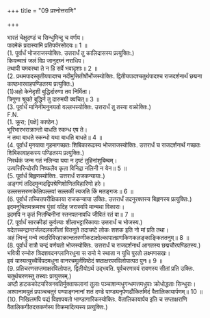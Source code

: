 +++
title = "09 प्रश्नोत्तराणि"

+++
  
भारतं चेक्षुदण्डं च सिन्धुमिन्दु च वर्णय।  
पादमेकं प्रदास्यामि प्रतिपर्वरसोदयः॥ 1 ॥  
(1. पूर्वार्धं भोजराजस्योक्तिः. उत्तरार्धं तु कालिदासस्य प्रत्युक्तिः.)  
कियन्मात्रं जलं विप्र जानुदघ्नं नराधिप।  
तथापी यमवस्था ते न हि सर्वे भवादृशाः॥ 2 ॥  
(2. प्रथमपादस्तृतीयपादश्च नदीमुत्तितीर्षोर्भोजस्योक्तिः. द्वितीयपादश्चतुर्थपादश्च राजदर्शनार्थं छद्मना काष्ठभारवाहपण्डितस्य प्रत्युक्तिः.)  
(1)अहो केनेदृशी बुद्धिर्दारुणा तव निर्मिता।  
त्रिगुणा श्रूयते बुद्धिर्न तु दारुमयी क्वचित्॥ 3 ॥  
(3. पूर्वार्धं मानिनीमनुनयतो वल्लभस्योक्तिः. उत्तरार्धं तु तस्या वक्रोक्तिः.)  
F.N.  
(1. क्रूरा; [पक्षे] काष्ठेन.)  
भूरिभारभराक्रान्तो बाधति स्कन्ध एष ते।  
न तथा बाधते स्कन्धो यथा बाधति बाधते॥ 4 ॥  
(4. पूर्वार्धं मृगयाया गृहमागच्छतः शिबिकारूढस्य भोजराजस्योक्तिः. उत्तरार्धं च राजदर्शनार्थं गच्छतः शिबिकावाहकस्य पण्डितस्य प्रत्युक्तिः.)  
निरर्थकं जन्म गतं नलिन्या यया न दृष्टं तुहिनांशुबिम्बम्।  
उत्पत्तिरिन्दोरपि निष्फलैव कृता विनिद्रा नलिनी न येन॥ 5 ॥  
(5. पूर्वार्धं बिह्लणस्योक्तिः. उत्तरार्धं राजकन्यायाः.)  
अङ्गणं तदिदमुन्मदद्विपश्रेणिशोणितविहारिणो हरेः।  
उल्लसत्तरुणकेलिपल्लवां सल्लकीं त्यजति किं मतङ्गजः॥ 6 ॥  
(6. पूर्वार्धं तच्चित्तपरीक्षिकाया राजकन्याया उक्तिः. उत्तरार्धं तदनुरक्तस्य बिह्लणस्य प्रत्युक्तिः.)  
इदमनुचितमक्रमश्च पुंसां यदिह जरास्वपि मान्मथा विकाराः।  
इदमपि न कृतं नितम्बिनीनां स्तनपतनावधि जीवितं रतं वा॥ 7 ॥  
(7. पूर्वार्धं सारक्रीडां कुर्वत्याः शीलाभट्टारिकायाः उत्तरार्धं च भोजस्य.)  
यदेतच्चन्द्रान्तर्जलदलवलीलां वितनुते तदाचष्टे लोकः शशक इति नो मां प्रति तथा।  
अहं त्विन्दुं मन्ये त्वदरिविरहाक्रान्ततरुणीकटाक्षोल्कापातव्रणकिणकलङ्काङ्किततनुम्॥ 8 ॥  
(8. पूर्वार्धं रात्रौ चन्द्रं वर्णयतो भोजस्योक्तिः. उत्तरार्धं च राजदर्शनार्थं आगतस्य छद्मचौरपण्डितस्य.)  
भवित्री रम्भोरु त्रिदशवदनग्लानिरधुना स रामो मे स्थाता न युधि पुरतो लक्ष्मणसखः।  
इयं यास्यत्युच्चैर्विपदमधुना वानरचमूर्लघिष्ठेदं षष्ठाक्षरपरविलोपात्पठ पुनः॥ 9 ॥  
(9. प्रतिचरणसप्तमाक्षरविलोपात्. द्वितीयोऽर्थ उद्भवति. पूर्वचरणत्रयं रावणस्य सीतां प्रति उक्तिः. चतुर्थचरणस्तु तस्याः प्रत्युत्तरम्.)  
अष्टौ हाटककोटयस्त्रिनवतिर्मुक्ताफलानां तुलाः पञ्चाशन्मधुगन्धमत्तमधुपाः क्रोधोद्धताः सिन्धुराः।  
अश्वानामयुतं प्रपञ्चचतुरं पण्याङ्गनानां शतं दण्डे पाण्ड्यनृपेणढौकितमिदं वैतालिकायार्पणम्॥ 10 ॥  
(10. निखिलमपि पद्यं विज्ञापयतो भाण्डागारिकस्योक्तिः. वैतालिकायार्पय इति च सप्ताक्षराणि वैतालिकगीतदत्तकर्णस्य विक्रमादित्यस्य प्रत्युक्तिः.)  
